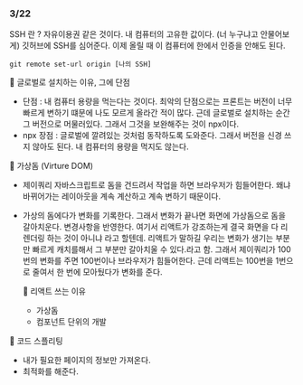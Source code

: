 ### 3/22

SSH 란 ? 자유이용권 같은 것이다. 내 컴퓨터의 고유한 값이다. (너 누구냐고 안물어보게)
깃허브에 SSH를 심어준다. 이제 올릴 때 이 컴퓨터에 한에서 인증을 안해도 된다.

```
git remote set-url origin [나의 SSH]
```

🐤 글로벌로 설치하는 이유, 그에 단점

- 단점 : 내 컴퓨터 용량을 먹는다는 것이다. 최악의 단점으로는 프론트는 버전이 너무 빠르게 변하기 떄문에 나도 모르게 올라간 적이 많다. 근데 글로벌로 설치하는 순간 그 버전으로 머물러있다. 그래서 그것을 보완해주는 것이 npx이다.
- npx 장점 : 글로벌에 깔려있는 것처럼 동작하도록 도와준다. 그래서 버전을 신경 쓰지 않아도 된다. 내 컴퓨터의 용량을 먹지도 않는다.

🐤 가상돔 (Virture DOM)

- 제이쿼리 자바스크립트로 돔을 건드려서 작업을 하면 브라우저가 힘들어한다. 왜냐 바뀌어가는 레이아웃을 계속 계산하고 계속 변하기 때문이다.
- 가상의 돔에다가 변화를 기록한다. 그래서 변화가 끝나면 화면에 가상돔으로 돔을 갈아치운다. 변경사항을 반영한다.
  여기서 리액트가 강조하는게 결국 화면을 다 리렌더링 하는 것이 아니냐 라고 할텐데. 리액트가 말하길 우리는 변화가 생기는 부분만 빠르게 캐치를해서 그 부분만 갈아치울 수 있다.라고 함. 그래서 제이쿼리가 100번의 변화를 주면 100번이나 브라우저가 힘들어한다. 근데 리액트는 100번을 1번으로 줄여서 한 번에 모아뒀다가 변화를 준다.

  🐤 리액트 쓰는 이유

  - 가상돔
  - 컴포넌트 단위의 개발

🐤 코드 스플리팅

- 내가 필요한 페이지의 정보만 가져온다.
- 최적화를 해준다.
